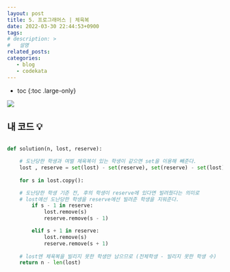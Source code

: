 ```yaml
---
layout: post
title: 5. 프로그래머스 | 체육복
date: 2022-03-30 22:44:53+0900
tags: 
# description: >
#   설명
related_posts:
categories:
   - blog
   - codekata
---
```


* toc
{:toc .large-only}


![](https://s3.us-west-2.amazonaws.com/secure.notion-static.com/935e0f37-3b38-4396-946b-bb7f8356ef13/Untitled.png?X-Amz-Algorithm=AWS4-HMAC-SHA256&X-Amz-Content-Sha256=UNSIGNED-PAYLOAD&X-Amz-Credential=AKIAT73L2G45EIPT3X45%2F20220330%2Fus-west-2%2Fs3%2Faws4_request&X-Amz-Date=20220330T134654Z&X-Amz-Expires=86400&X-Amz-Signature=6936b3f08cb3f00ceacd207b4fcf30e31bb582260efa2398a212a805883c84b1&X-Amz-SignedHeaders=host&response-content-disposition=filename%20%3D%22Untitled.png%22&x-id=GetObject)

## 내 코드 💡

```python

def solution(n, lost, reserve):

    # 도난당한 학생과 여벌 체육복이 있는 학생이 같으면 set을 이용해 빼준다.
    lost , reserve = set(lost) - set(reserve), set(reserve) - set(lost)
		
    for s in lost.copy():

	# 도난당한 학생 기준 전, 후의 학생이 reserve에 있다면 빌려줬다는 의미로 
	# lost에선 도난당한 학생을 reserve에선 빌려준 학생을 지워준다.
        if s - 1 in reserve:
            lost.remove(s)
            reserve.remove(s - 1)

        elif s + 1 in reserve:
            lost.remove(s)
            reserve.remove(s + 1)
            
    # lost엔 체육복을 빌리지 못한 학생만 남으므로 (전체학생 - 빌리지 못한 학생 수)
    return n - len(lost)

```


